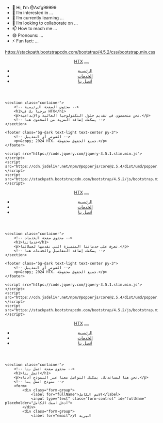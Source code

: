 - 👋 Hi, I’m @Asfg99999
- 👀 I’m interested in ...
- 🌱 I’m currently learning ...
- 💞️ I’m looking to collaborate on ...
- 📫 How to reach me ...
- 😄 Pronouns: ...
- ⚡ Fun fact: ...

<!---
Asfg99999/Asfg99999 is a ✨ special ✨ repository because its `README.md` (this file) appears on your GitHub profile.
You can click the Preview link to take a look at your changes.
--->
https://stackpath.bootstrapcdn.com/bootstrap/4.5.2/css/bootstrap.min.css<!DOCTYPE html>
<html lang="en">
<head>
    <meta charset="UTF-8">
    <meta name="viewport" content="width=device-width, initial-scale=1.0">
    <title>HTX - الصفحة الرئيسية</title>
    <link rel="stylesheet" href="https://stackpath.bootstrapcdn.com/bootstrap/4.5.2/css/bootstrap.min.css">
    <style>
        /* أي تخصيصات إضافية يمكن إضافتها هنا */
    </style>
</head>
<body>
    <header>
        <!-- شريط العنوان أو الهيدر -->
        <nav class="navbar navbar-expand-lg navbar-light bg-light">
            <a class="navbar-brand" href="#">HTX</a>
            <button class="navbar-toggler" type="button" data-toggle="collapse" data-target="#navbarNav" aria-controls="navbarNav" aria-expanded="false" aria-label="Toggle navigation">
                <span class="navbar-toggler-icon"></span>
            </button>
            <div class="collapse navbar-collapse" id="navbarNav">
                <ul class="navbar-nav ml-auto">
                    <li class="nav-item active">
                        <a class="nav-link" href="#">الرئيسية</a>
                    </li>
                    <li class="nav-item">
                        <a class="nav-link" href="services.html">الخدمات</a>
                    </li>
                    <li class="nav-item">
                        <a class="nav-link" href="contact.html">اتصل بنا</a>
                    </li>
                </ul>
            </div>
        </nav>
    </header>

    <section class="container">
        <!-- محتوى الصفحة الرئيسية -->
        <h1>مرحباً بك في HTX</h1>
        <p>نحن متخصصون في تقديم حلول التكنولوجيا العالية والإبداعية.</p>
        <!-- يمكنك إضافة المزيد من المحتوى هنا -->
    </section>

    <footer class="bg-dark text-light text-center py-3">
        <!-- الفوتر أو التذييل -->
        <p>&copy; 2024 HTX. جميع الحقوق محفوظة.</p>
    </footer>

    <script src="https://code.jquery.com/jquery-3.5.1.slim.min.js"></script>
    <script src="https://cdn.jsdelivr.net/npm/@popperjs/core@2.5.4/dist/umd/popper.min.js"></script>
    <script src="https://stackpath.bootstrapcdn.com/bootstrap/4.5.2/js/bootstrap.min.js"></script>
</body>
</html>
<!DOCTYPE html>
<html lang="en">
<head>
    <meta charset="UTF-8">
    <meta name="viewport" content="width=device-width, initial-scale=1.0">
    <title>HTX - الخدمات</title>
    <link rel="stylesheet" href="https://stackpath.bootstrapcdn.com/bootstrap/4.5.2/css/bootstrap.min.css">
    <style>
        /* أي تخصيصات إضافية يمكن إضافتها هنا */
    </style>
</head>
<body>
    <header>
        <!-- شريط العنوان أو الهيدر -->
        <nav class="navbar navbar-expand-lg navbar-light bg-light">
            <a class="navbar-brand" href="#">HTX</a>
            <button class="navbar-toggler" type="button" data-toggle="collapse" data-target="#navbarNav" aria-controls="navbarNav" aria-expanded="false" aria-label="Toggle navigation">
                <span class="navbar-toggler-icon"></span>
            </button>
            <div class="collapse navbar-collapse" id="navbarNav">
                <ul class="navbar-nav ml-auto">
                    <li class="nav-item">
                        <a class="nav-link" href="index.html">الرئيسية</a>
                    </li>
                    <li class="nav-item active">
                        <a class="nav-link" href="#">الخدمات</a>
                    </li>
                    <li class="nav-item">
                        <a class="nav-link" href="contact.html">اتصل بنا</a>
                    </li>
                </ul>
            </div>
        </nav>
    </header>

    <section class="container">
        <!-- محتوى صفحة الخدمات -->
        <h1>خدماتنا</h1>
        <p>تعرف على خدماتنا المتميزة التي نقدمها لعملائنا.</p>
        <!-- يمكنك إضافة التفاصيل والخدمات هنا -->
    </section>

    <footer class="bg-dark text-light text-center py-3">
        <!-- الفوتر أو التذييل -->
        <p>&copy; 2024 HTX. جميع الحقوق محفوظة.</p>
    </footer>

    <script src="https://code.jquery.com/jquery-3.5.1.slim.min.js"></script>
    <script src="https://cdn.jsdelivr.net/npm/@popperjs/core@2.5.4/dist/umd/popper.min.js"></script>
    <script src="https://stackpath.bootstrapcdn.com/bootstrap/4.5.2/js/bootstrap.min.js"></script>
</body>
</html>
<!DOCTYPE html>
<html lang="en">
<head>
    <meta charset="UTF-8">
    <meta name="viewport" content="width=device-width, initial-scale=1.0">
    <title>HTX - اتصل بنا</title>
    <link rel="stylesheet" href="https://stackpath.bootstrapcdn.com/bootstrap/4.5.2/css/bootstrap.min.css">
    <style>
        /* أي تخصيصات إضافية يمكن إضافتها هنا */
    </style>
</head>
<body>
    <header>
        <!-- شريط العنوان أو الهيدر -->
        <nav class="navbar navbar-expand-lg navbar-light bg-light">
            <a class="navbar-brand" href="#">HTX</a>
            <button class="navbar-toggler" type="button" data-toggle="collapse" data-target="#navbarNav" aria-controls="navbarNav" aria-expanded="false" aria-label="Toggle navigation">
                <span class="navbar-toggler-icon"></span>
            </button>
            <div class="collapse navbar-collapse" id="navbarNav">
                <ul class="navbar-nav ml-auto">
                    <li class="nav-item">
                        <a class="nav-link" href="index.html">الرئيسية</a>
                    </li>
                    <li class="nav-item">
                        <a class="nav-link" href="services.html">الخدمات</a>
                    </li>
                    <li class="nav-item active">
                        <a class="nav-link" href="#">اتصل بنا</a>
                    </li>
                </ul>
            </div>
        </nav>
    </header>

    <section class="container">
        <!-- محتوى صفحة اتصل بنا -->
        <h1>اتصل بنا</h1>
        <p>نحن هنا لمساعدتك، يمكنك التواصل معنا عبر النموذج أدناه.</p>
        <!-- نموذج اتصل بنا -->
        <form>
            <div class="form-group">
                <label for="fullName">الاسم الكامل</label>
                <input type="text" class="form-control" id="fullName" placeholder="أدخل اسمك الكامل">
            </div>
            <div class="form-group">
                <label for="email">البريد الإ
